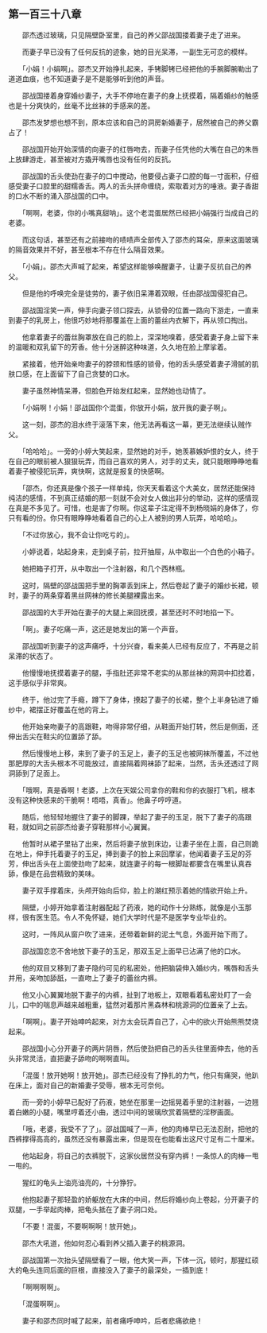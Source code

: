 ## 第一百三十八章

　　邵杰透过玻璃，只见隔壁卧室里，自己的养父邵战国搂着妻子走了进来。

　　而妻子早已没有了任何反抗的迹象，她的目光呆滞，一副生无可恋的模样。

　　「小娟！小娟啊」。邵杰又开始挣扎起来，手铐脚铐已经把他的手腕脚腕勒出了道道血痕，也不知道妻子是不是能够听到他的声音。

　　邵战国搂着身穿婚纱妻子，大手不停地在妻子的身上抚摸着，隔着婚纱的触感也是十分爽快的，丝毫不比丝袜的手感来的差。

　　邵杰发梦想也想不到，原本应该和自己的洞房新婚妻子，居然被自己的养父霸占了！

　　邵战国开始开始深情的向妻子的红唇吻去，而妻子任凭他的大嘴在自己的朱唇上放肆游走，甚至被对方撬开嘴唇也没有任何的反抗。

　　邵战国的舌头使劲在妻子的口中搅动，他要侵占妻子口腔的每一寸面积，仔细感受妻子口腔里的甜糯香舌。两人的舌头拼命缠绕，索取着对方的唾液。妻子香甜的口水不断的涌入邵战国的口中。

　　「啊啊，老婆，你的小嘴真甜呐」。这个老混蛋居然已经把小娟强行当成自己的老婆。

　　而这句话，甚至还有之前接吻的啧啧声全部传入了邵杰的耳朵，原来这面玻璃的隔音效果并不好，甚至根本不存在什么隔音效果。

　　「小娟」。邵杰大声喊了起来，希望这样能够唤醒妻子，让妻子反抗自己的养父。

　　但是他的呼唤完全是徒劳的，妻子依旧呆滞着双眼，任由邵战国侵犯自己。

　　邵战国淫笑一声，伸手向妻子领口探去，从锁骨的位置一路向下游走，一直来到妻子的乳房上，他很巧妙地将那覆盖在上面的蕾丝内衣解下，再从领口掏出。

　　他拿着妻子的蕾丝胸罩放在自己的脸上，深深地嗅着，感受着妻子身上留下来的温暖和双乳留下的芳香。他十分迷醉这种味道，久久地在脸上摩挲着。

　　紧接着，他开始亲吻妻子的脖颈和性感的锁骨，他的舌头感受着妻子滑腻的肌肤口感，在上面留下了自己贪婪的口水。

　　妻子虽然神情呆滞，但脸色开始发红起来，显然她也动情了。

　　「小娟啊！小娟！邵战国你个混蛋，你放开小娟，放开我的妻子啊」。

　　这一刻，邵杰的泪水终于滚落下来，他无法再看这一幕，更无法继续认贼作父。

　　「哈哈哈」。一旁的小婷大笑起来，显然她的对手，她羡慕嫉妒恨的女人，终于在自己的眼前被人狠狠玩弄，而自己喜欢的男人，对手的丈夫，就只能眼睁睁地看着妻子被侵犯玩弄，爽快啊，这就是报复的快感啊。

　　「邵杰，你还真是像个孩子一样单纯，你天天看着这个大美女，居然还能保持纯洁的感情，不到真正结婚的那一刻就不会对女人做出非分的举动，这样的感情现在真是不多见了。可惜，也是害了你啊。你这辈子注定得不到杨晓娟的身体了，你只有看的份。你只有眼睁睁地看着自己的心上人被别的男人玩弄，哈哈哈」。

　　「不过你放心，我不会让你吃亏的」。

　　小婷说着，站起身来，走到桌子前，拉开抽屉，从中取出一个白色的小箱子。

　　她把箱子打开，从中取出一个注射器，和几个西林瓶。

　　这时，隔壁的邵战国把手里的胸罩丢到床上，然后卷起了妻子的婚纱长裙，顿时，妻子的两条穿着黑丝网袜的修长美腿裸露出来。

　　邵战国的大手开始在妻子的大腿上来回抚摸，甚至还时不时地掐一下。

　　「啊」。妻子吃痛一声，这还是她发出的第一个声音。

　　邵战国听到妻子的这声痛呼，十分兴奋，看来美人已经有反应了，不再是之前呆滞的状态了。

　　他慢慢地抚摸着妻子的腿，手指肚还非常不老实的从那丝袜的网洞中扣捻着，这手感似乎非常爽。

　　终于，他过完了手瘾，蹲下了身体，撩起了妻子的长裙，整个上半身钻进了婚纱中，裙摆正好覆盖在他的背上。

　　他开始亲吻妻子的高跟鞋，吻得非常仔细，从鞋面开始打转，然后是侧面，还伸出舌尖在鞋尖的位置舔了舔。

　　然后慢慢地上移，来到了妻子的玉足上，妻子的玉足也被网袜所覆盖，不过他那肥厚的大舌头根本不可能放过，直接隔着网袜舔了起来，当然，舌头还透过了网洞舔到了足面上。

　　「哦啊，真是香啊！老婆，上次在天娱公司拿你的鞋和你的衣服打飞机，根本没有这种快感来的干脆啊！唔唔，真香」。他鼻子哼哼道。

　　随后，他轻轻地握住了妻子的脚踝，举起了妻子的玉足，脱下了妻子的高跟鞋，就如同之前邵杰给妻子穿鞋那样小心翼翼。

　　他暂时从裙子里钻了出来，然后将妻子放到床边，让妻子坐在上面，自己则跪在地上，伸手托着妻子的玉足，捧到妻子的脸上来回摩挲，他闻着妻子玉足的芬芳，伸出舌头在上面使劲吻了起来，就连妻子的每一根脚趾都要含在嘴里认真吞舔，像是在品尝精致的美味。

　　妻子双手撑着床，头颅开始向后仰，脸上的潮红预示着她的情欲开始上升。

　　隔壁，小婷开始拿着注射器配起了药液，她的动作十分熟练，就像是小玉那样，很有医生范。令人不免怀疑，她们大学时代是不是医学专业毕业的。

　　这时，一阵风从窗户吹了进来，还带着新鲜的泥土气息，外面开始下雨了。

　　邵战国恋恋不舍地放下妻子的玉足，那双玉足上面早已沾满了他的口水。

　　他的双目又移到了妻子隐约可见的私密处，他把脑袋伸入婚纱内，嘴唇和舌头并用，亲吻加舔舐，一直吻上了妻子的蕾丝内裤。

　　他又小心翼翼地脱下妻子的内裤，扯到了地板上，双眼看着私密处盯了一会儿，口中的喘息声越来越粗重，猛然对着那片黑森林和桃源洞的位置亲了上去。

　　「啊啊」。妻子开始呻吟起来，对方太会玩弄自己了，心中的欲火开始熊熊焚烧起来。

　　邵战国小心分开妻子的两片阴唇，然后使劲把自己的舌头往里面伸去，他的舌头非常灵活，直把妻子舔吻的啊啊直叫。

　　「混蛋！放开她啊！放开她」。邵杰已经没有了挣扎的力气，他只有痛哭，他趴在床上，面对自己的新婚妻子受辱，根本无可奈何。

　　而一旁的小婷早已配好了药液，她坐在那里一边摇晃着手里的注射器，一边翘着白嫩的小腿，嘴里哼着还小曲，透过中间的玻璃欣赏着隔壁的淫秽画面。

　　「哦，老婆，我受不了了」。邵战国喊了一声，他的肉棒早已无法忍耐，把他的西裤撑得高高的，虽然还没有暴露出来，但是现在也能看出这尺寸足有二十厘米。

　　他站起身，将自己的衣裤脱下，这家伙居然没有穿内裤！一条惊人的肉棒一甩一甩的。

　　猩红的龟头上油亮油亮的，十分狰狞。

　　他抱起妻子那轻盈的娇躯放在大床的中间，然后将婚纱向上卷起，分开妻子的双腿，一手举起肉棒，把龟头抵在了妻子洞口处。

　　「不要！混蛋，不要啊啊啊！放开她」。

　　邵杰大吼道，他如何忍心看到养父插入妻子的桃源洞。

　　邵战国第一次抬头望隔壁看了一眼，他大笑一声，下体一沉，顿时，那猩红硕大的龟头连同后面的巨根，直接没入了妻子的最深处，一插到底！

　　「啊啊啊啊」。

　　「混蛋啊啊」。

　　妻子和邵杰同时喊了起来，前者痛呼呻吟，后者悲痛欲绝！


